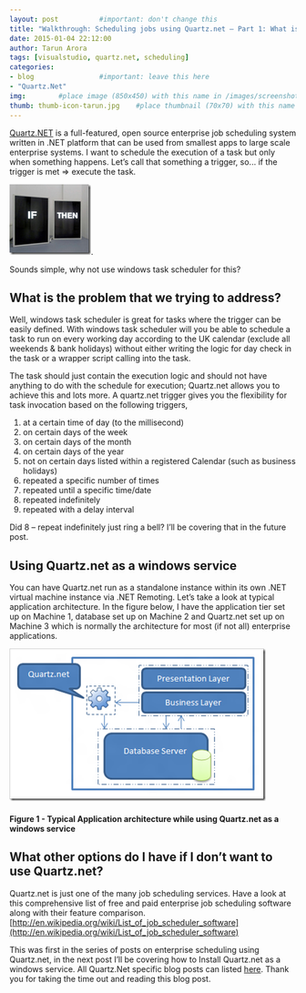 ```yaml
---
layout: post          #important: don't change this
title: "Walkthrough: Scheduling jobs using Quartz.net – Part 1: What is Quartz.Net?"
date: 2015-01-04 22:12:00
author: Tarun Arora
tags: [visualstudio, quartz.net, scheduling]
categories:
- blog                #important: leave this here
- "Quartz.Net"
img:        #place image (850x450) with this name in /images/screenshots
thumb: thumb-icon-tarun.jpg    #place thumbnail (70x70) with this name in /images/screenshotsthumbs/
---
```


[Quartz.NET](http://www.quartz-scheduler.net/) is a full-featured, open source enterprise job scheduling system written in .NET platform that can be used from smallest apps to large scale enterprise systems. I want to schedule the execution of a task but only when something happens. Let’s call that something a trigger, so... if the trigger is met => execute the task. 
<!--more-->
 
![If Then Else](/images/screenshots/tarun/post06_QuartzPost01IfThenElse.jpg). 

Sounds simple, why not use windows task scheduler for this?


## What is the problem that we trying to address? ##
Well, windows task scheduler is great for tasks where the trigger can be easily defined. With windows task scheduler will you be able to schedule a task to run on every working day according to the UK calendar (exclude all weekends & bank holidays) without either writing the logic for day check in the task or a wrapper script calling into the task.

The task should just contain the execution logic and should not have anything to do with the schedule for execution; Quartz.net allows you to achieve this and lots more. A quartz.net trigger gives you the flexibility for task invocation based on the following triggers,

1. at a certain time of day (to the millisecond)
2. on certain days of the week
3. on certain days of the month
4. on certain days of the year
5. not on certain days listed within a registered Calendar (such as business holidays)
6. repeated a specific number of times
7. repeated until a specific time/date
8. repeated indefinitely
9. repeated with a delay interval

Did 8 – repeat indefinitely just ring a bell? I’ll be covering that in the future post.

## Using Quartz.net as a windows service ##
You can have Quartz.net run as a standalone instance within its own .NET virtual machine instance via .NET Remoting. Let’s take a look at typical application architecture. In the figure below, I have the application tier set up on Machine 1, database set up on Machine 2 and Quartz.net set up on Machine 3 which is normally the architecture for most (if not all) enterprise applications.

![Figure 1 - Typical Application architecture while using Quartz.net as a windows service](/images/screenshots/tarun/post06_QuartzPost01LogicalArchitecture.jpg)

#### Figure 1 -  Typical Application architecture while using Quartz.net as a windows service ####

## What other options do I have if I don’t want to use Quartz.net? ##
Quartz.net is just one of the many job scheduling services. Have a look at this comprehensive list of free and paid enterprise job scheduling software along with their feature comparison. [http://en.wikipedia.org/wiki/List_of_job_scheduler_software](http://en.wikipedia.org/wiki/List_of_job_scheduler_software)

This was first in the series of posts on enterprise scheduling using Quartz.net, in the next post I’ll be covering how to Install Quartz.net as a windows service. All Quartz.Net specific blog posts can listed [here](http://www.visualstudiogeeks.com/category/#Quartz.Net). Thank you for taking the time out and reading this blog post.